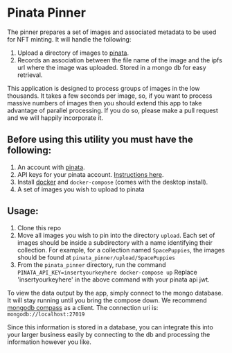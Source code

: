 # Pinata Pinner
The pinner prepares a set of images and associated metadata to be used for NFT minting. 
It will handle the following:
1. Upload a directory of images to [pinata](https://www.pinata.cloud/).
2. Records an association between the file name of the image and the ipfs url where the image was uploaded. Stored in a mongo db for easy retrieval.

This application is designed to process groups of images in the low thousands. It takes a few seconds per image, so, if you want to process massive numbers of images then 
you should extend this app to take advantage of parallel processing. If you do so, please make a pull request and we will happily incorporate it.


## Before using this utility you must have the following:
1. An account with [pinata](https://www.pinata.cloud/).
2. API keys for your pinata account. [Instructions here](https://knowledge.pinata.cloud/en/articles/6191471-how-to-create-an-pinata-api-key).
3. Install [docker](https://docs.docker.com/engine/install/) and `docker-compose` (comes with the desktop install).
4. A set of images you wish to upload to pinata


## Usage:
1. Clone this repo
2. Move all images you wish to pin into the directory `upload`. 
    Each set of images should be inside a subdirectory with a name identifying their collection.
    For example, for a collection named `SpacePuppies`, the images should be found at `pinata_pinner/upload/SpacePuppies`
3. From the `pinata_pinner` directory, run the command `PINATA_API_KEY=insertyourkeyhere docker-compose up`
    Replace 'insertyourkeyhere' in the above command with your pinata api jwt.

To view the data output by the app, simply connect to the mongo database. It will stay running until you
bring the compose down.
We recommend [mongodb compass](https://www.mongodb.com/try/download/compass) as a client.  The connection uri is: `mongodb://localhost:27019`

Since this information is stored in a database, you can integrate this into your larger business easily by connecting to the db and processing the information however you like.